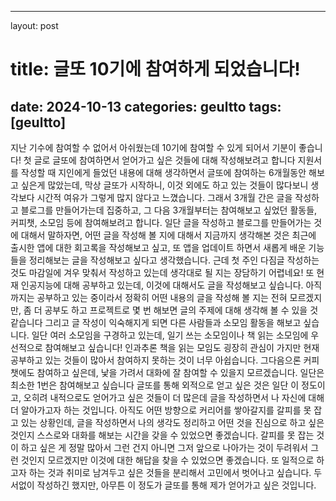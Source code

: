 
---
layout: post
# title: 글또 10기에 참여하게 되었습니다! 
date: 2024-10-13
categories: geultto
tags: [geultto]
---

지난 기수에 참여할 수 없어서 아쉬웠는데 10기에 참여할 수 있게 되어서 기분이 좋습니다! 
첫 글로 글또에 참여하면서 얻어가고 싶은 것들에 대해 작성해보려고 합니다 
지원서를 작성할 때 지인에게 들었던 내용에 대해 생각하면서 글또에 참여하는 6개월동안 해보고 싶은게 많았는데, 막상 글또가 시작하니, 이것 외에도 하고 있는 것들이 많다보니 생각보다 시간적 여유가 그렇게 많지 않다고 느꼈습니다. 그래서 3개월 간은 글을 작성하고 블로그를 만들어가는데 집중하고, 그 다음 3개월부터는 참여해보고 싶었던 활동들, 커피챗, 소모임 등에 참여해보려고 합니다. 
일단 글을 작성하고 블로그를 만들어가는 것에 대해서 말하자면, 어떤 글을 작성해 볼 지에 대해서 지금까지 생각해본 것은 최근에 출시한 앱에 대한 회고록을 작성해보고 싶고, 또 앱을 업데이트 하면서 새롭게 배운 기능들을 정리해보는 글을 작성해보고 싶다고 생각했습니다. 근데 첫 주인 다짐글 작성하는 것도 마감일에 겨우 맞춰서 작성하고 있는데 생각대로 될 지는 장담하기 어렵네요! 또 현재 인공지능에 대해 공부하고 있는데, 이것에 대해서도 글을 작성해보고 싶습니다. 아직까지는 공부하고 있는 중이라서 정확히 어떤 내용의 글을 작성해 볼 지는 전혀 모르겠지만, 좀 더 공부도 하고 프로젝트로 몇 번 해보면 글의 주제에 대해 생각해 볼 수 있을 것 같습니다 
그리고 글 작성이 익숙해지게 되면 다른 사람들과 소모임 활동을 해보고 싶습니다. 일단 여러 소모임을 구경하고 있는데, 일기 쓰는 소모임이나 책 읽는 소모임에 우선적으로 참여해보고 싶습니다! 인과추론 책을 읽는 모임도 굉장히 관심이 가지만 현재 공부하고 있는 것들이 많아서 참여하지 못하는 것이 너무 아쉽습니다. 
그다음으론 커피챗에도 참여하고 싶은데, 낯을 가려서 대화에 잘 참여할 수 있을지 모르겠습니다. 일단은 최소한 1번은 참여해보고 싶습니다
글또를 통해 외적으로 얻고 싶은 것은 일단 이 정도이고, 오히려 내적으로도 얻어가고 싶은 것들이 더 많은데 글을 작성하면서 나 자신에 대해 더 알아가고자 하는 것입니다. 아직도 어떤 방향으로 커리어를 쌓아갈지를 갈피를 못 잡고 있는 상황인데, 글을 작성하면서 나의 생각도 정리하고 어떤 것을 진심으로 하고 싶은 것인지 스스로와 대화를 해보는 시간을 갖을 수 있었으면 좋겠습니다. 갈피를 못 잡는 것이 하고 싶은 게 정말 많아서 그런 건지 아니면 그저 앞으로 나아가는 것이 두려워서 그런 것인지 모르겠지만 이것에 대한 해답을 찾을 수 있었으면 좋겠습니다. 또 일적으로 하고자 하는 것과 취미로 남겨두고 싶은 것들을 분리해서 고민에서 벗어나고 싶습니다. 
두서없이 작성하긴 했지만, 아무튼 이 정도가 글또를 통해 제가 얻어가고 싶은 것입니다.